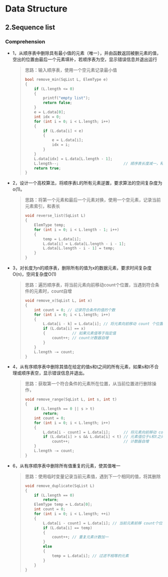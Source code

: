 # Data Structure

## 2.Sequence list

### Comprehension

* 1，从顺序表中删除具有最小值的元素（唯一），并由函数返回被删元素的值，空出的位置由最后一个元素填补，若顺序表为空，显示错误信息并退出运行

  > 思路：输入顺序表，使用一个空元素记录最小值
  >
  > ~~~c
  > bool remove_min(SqList L, ElemType e)
  > {
  >     if (L.length <= 0)
  >     {
  >         printf("empty list");
  >         return false;
  >     }
  >     e = L.data[0];
  >     int idx = 0;
  >     for (int i = 0; i < L.length; i++)
  >     {
  >         if (L.data[i] < e)
  >         {
  >             e = L.data[i];
  >             idx = i;
  >         }
  >     }
  >     L.data[idx] = L.data[L.length - 1];
  >     L.length--;								// 顺序表长度减一，释放最后一个元素
  >     return true;
  > }
  > ~~~

* 2，设计一个高校算法，将顺序表L的所有元素逆置，要求算法的空间复杂度为o(1)。

  > 思路：将第一个元素和最后一个元素对换，使用一个空元素，记录当前元素索引，和表长
  >
  > ~~~c
  > void reverse_list(SqList L)
  > {
  >     ElemType temp;
  >     for (int i = 0; i < L.length - 1; i++)
  >     {
  >         temp = L.data[i];
  >         L.data[i] = L.data[L.length - i - 1];
  >         L.data[L.length - i - 1] = temp;
  >     }
  > }
  > ~~~

* 3，对长度为n的顺序表，删除所有的值为x的数据元素，要求时间复杂度O(n)，空间复杂度O(1)

  > 思路：遍历顺序表，将当前元素向前移动count个位置，当遇到符合条件的元素时，count自增
  >
  > ~~~c
  > void remove_x(SqList L, int x)
  > {
  >     int count = 0; // 记录符合条件的值的个数
  >     for (int i = 0; i < L.length; i++)
  >     {
  >         L.data[i - k] = L.data[i]; // 将元素向前移动 count 个位置
  >         if (L.data[i] == x)
  >         {            // 如果元素值等于指定值
  >             count++; // count计数器自增
  >         }
  >     }
  >     L.length -= count;
  > }
  > ~~~

* 4，从有序顺序表中删除其值在给定的值s和t之间的所有元素，如果s和t不合理或顺序表空，显示错误信息并退出。

  > 思路：获取第一个符合条件的元素所在位置，从当前位置进行删除操作，
  >
  > ~~~c
  > void remove_range(SqList L, int s, int t)
  > {
  >     if (L.length == 0 || s > t)
  >         return;
  >     int count = 0;
  >     for (int i = 0; i < L.length; i++)
  >     {
  >         L.data[i - count] = L.data[i];      // 将元素向前移动 count 个位置
  >         if (L.data[i] > s && L.data[i] < t) // 元素值位于s和t之间
  >             count++;                        // 计数器自增
  >     }
  >     L.length -= count;
  > }
  > ~~~

* 6，从有序顺序表中删除所有值重复的元素，使其值唯一

  > 思路：使用临时变量记录当前元素值，遇到下一个相同的值，将其删除
  >
  > ~~~c
  > void remove_duplicate(SqList L)
  > {
  >     if (L.length == 0)
  >         return;
  >     ElemType temp = L.data[0];
  >     int count = 0;
  >     for (int i = 0; i < L.length; ++i)
  >     {
  >         L.data[i - count] = L.data[i]; // 当前元素前移 count个位置
  >         if (L.data[i] == temp)
  >         {
  >             count++; // 重复元素计数加一
  >         }
  >         else
  >         {
  >             temp = L.data[i]; // 过滤不相等的元素
  >         }
  >     }
  > }
  > ~~~
  >
  > 

